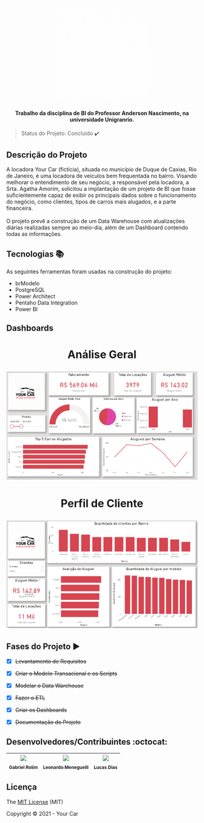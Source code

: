 <h1 align="center">
  <img alt="Your Car" title="#Your Car" src="your_car.gif" height="250" width="250"/>
</h1>
<p align="center"></p>

<h4 align="center">
    Trabalho da disciplina de BI do Professor Anderson Nascimento, na universidade Unigranrio.        
</h4>

> Status do Projeto: Concluído ✔️
           
## Descrição do Projeto

A locadora Your Car (fictícia), situada no município de Duque de Caxias, Rio de Janeiro, é uma locadora de veículos bem frequentada no bairro.
Visando melhorar o entendimento de seu negócio, a responsável pela locadora, a Srta. Agatha Amorim, solicitou a implantação de um projeto de BI que fosse suficientemente capaz de exibir os principais dados sobre o funcionamento do negócio, como clientes, tipos de carros mais alugados, e a parte financeira.
<br>
<br>
O projeto prevê a construção de um Data Warehouse com atualizações diárias realizadas sempre ao meio-dia, além de um Dashboard contendo todas as informações.

           
## Tecnologias :books:
           
As seguintes ferramentas foram usadas na construção do projeto:
           
 - brModelo
 - PostgreSQL
 - Power Architect
 - Pentaho Data Integration
 - Power BI

 ## Dashboards
 
 <h1 align="center">
  <p>Análise Geral</p>
  <img alt="Dashboard análise geral" title="#Dashboard análise geral" src="4 - Dashboard/imagens/analise.png"/>
</h1>
<h1 align="center">
  <p>Perfil de Cliente</p>
  <img alt="Perfil de Cliente" title="#Perfil de Cliente" src="4 - Dashboard/imagens/perfil_cliente.png"/>
</h1>
 
 ## Fases do Projeto :arrow_forward:
 
 - [x] <strike>Levantamento de Requisitos</strike>
 - [x] <strike>Criar o Modelo Transacional e os Scripts</strike>
 - [x] <strike>Modelar o Data Warehouse</strike>
 - [x] <strike>Fazer o ETL</strike>
 - [x] <strike>Criar os Dashboards</strike>
 - [x] <strike>Documentação do Projeto</strike>
           
           
 ## Desenvolvedores/Contribuintes :octocat:
           
| [<img src="https://avatars.githubusercontent.com/u/63819323?v=4" width=115><br><sub>Gabriel Rolim</sub>](https://github.com/Gabriel-Venancio) |  [<img src="https://avatars.githubusercontent.com/u/88052231?v=4" width=115><br><sub>Leonardo Meneguelli</sub>](https://github.com/LeonardoMeneguelli1) |  [<img src="https://avatars.githubusercontent.com/u/78268462?v=4" width=115><br><sub>Lucas Dias</sub>](https://github.com/lcszraaad) |
| :---: | :---: | :---: 
       
## Licença 

The [MIT License]() (MIT)

Copyright :copyright: 2021 - Your Car

 
           
  
